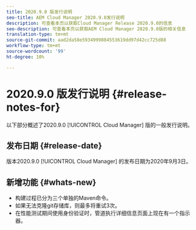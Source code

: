 ```yaml
---
title: 2020.9.0 版发行说明
seo-title: AEM Cloud Manager 2020.9.0发行说明
description: 可查看本页以获取Cloud Manager Release 2020.9.0的信息
seo-description: 可查看本页以获取AEM Cloud Manager 2020.9.0版的相关信息
translation-type: tm+mt
source-git-commit: aad2da58e5934999884553619dd97d42cc725d88
workflow-type: tm+mt
source-wordcount: '99'
ht-degree: 10%

---
```


# 2020.9.0 版发行说明 {#release-notes-for}

以下部分概述了2020.9.0 [!UICONTROL Cloud Manager] 版的一般发行说明。

## 发布日期 {#release-date}

版本2020.9.0 [!UICONTROL Cloud Manager] 的发布日期为2020年9月3日。

## 新增功能 {#whats-new}

* 构建过程已分为三个单独的Maven命令。
* 如果无法克隆git存储库，则最多将重试3次。
* 在性能测试期间使用身份验证时，管道执行详细信息页面上现在有一个指示器。